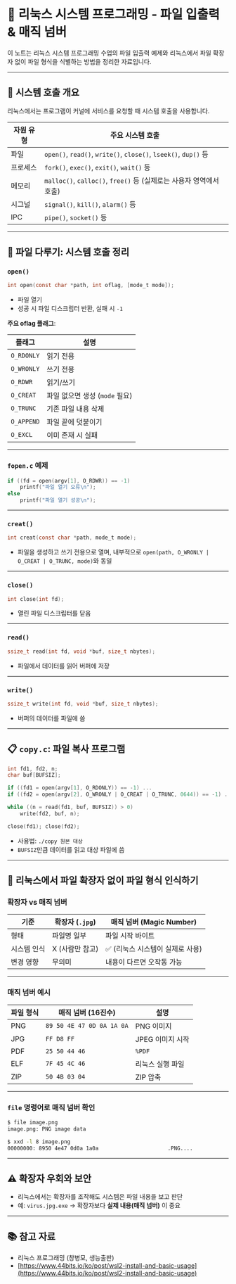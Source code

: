 # 📘 리눅스 시스템 프로그래밍 - 파일 입출력 & 매직 넘버

이 노트는 리눅스 시스템 프로그래밍 수업의 파일 입출력 예제와 리눅스에서 파일 확장자 없이 파일 형식을 식별하는 방법을 정리한 자료입니다.

---

## 📂 시스템 호출 개요

리눅스에서는 프로그램이 커널에 서비스를 요청할 때 시스템 호출을 사용합니다.

| 자원 유형 | 주요 시스템 호출                                                      |
| ----- | -------------------------------------------------------------- |
| 파일    | `open()`, `read()`, `write()`, `close()`, `lseek()`, `dup()` 등 |
| 프로세스  | `fork()`, `exec()`, `exit()`, `wait()` 등                       |
| 메모리   | `malloc()`, `calloc()`, `free()` 등 (실제로는 사용자 영역에서 호출)          |
| 시그널   | `signal()`, `kill()`, `alarm()` 등                              |
| IPC   | `pipe()`, `socket()` 등                                         |

---

## 📁 파일 다루기: 시스템 호출 정리

### `open()`

```c
int open(const char *path, int oflag, [mode_t mode]);
```

* 파일 열기
* 성공 시 파일 디스크립터 반환, 실패 시 `-1`

**주요 oflag 플래그**:

| 플래그        | 설명                    |
| ---------- | --------------------- |
| `O_RDONLY` | 읽기 전용                 |
| `O_WRONLY` | 쓰기 전용                 |
| `O_RDWR`   | 읽기/쓰기                 |
| `O_CREAT`  | 파일 없으면 생성 (`mode` 필요) |
| `O_TRUNC`  | 기존 파일 내용 삭제           |
| `O_APPEND` | 파일 끝에 덧붙이기            |
| `O_EXCL`   | 이미 존재 시 실패            |

---

### `fopen.c` 예제

```c
if ((fd = open(argv[1], O_RDWR)) == -1)
    printf("파일 열기 오류\n");
else
    printf("파일 열기 성공\n");
```

---

### `creat()`

```c
int creat(const char *path, mode_t mode);
```

* 파일을 생성하고 쓰기 전용으로 열며, 내부적으로 `open(path, O_WRONLY | O_CREAT | O_TRUNC, mode)`와 동일

---

### `close()`

```c
int close(int fd);
```

* 열린 파일 디스크립터를 닫음

---

### `read()`

```c
ssize_t read(int fd, void *buf, size_t nbytes);
```

* 파일에서 데이터를 읽어 버퍼에 저장

---

### `write()`

```c
ssize_t write(int fd, void *buf, size_t nbytes);
```

* 버퍼의 데이터를 파일에 씀

---

## 📋 `copy.c`: 파일 복사 프로그램

```c
int fd1, fd2, n;
char buf[BUFSIZ];

if ((fd1 = open(argv[1], O_RDONLY)) == -1) ...
if ((fd2 = open(argv[2], O_WRONLY | O_CREAT | O_TRUNC, 0644)) == -1) ...

while ((n = read(fd1, buf, BUFSIZ)) > 0)
    write(fd2, buf, n);

close(fd1); close(fd2);
```

* 사용법: `./copy 원본 대상`
* `BUFSIZ`만큼 데이터를 읽고 대상 파일에 씀

---

## 🧪 리눅스에서 파일 확장자 없이 파일 형식 인식하기

### 확장자 vs 매직 넘버

| 기준     | 확장자 (`.jpg`) | 매직 넘버 (Magic Number) |
| ------ | ------------ | -------------------- |
| 형태     | 파일명 일부       | 파일 시작 바이트            |
| 시스템 인식 | X (사람만 참고)   | ✅ (리눅스 시스템이 실제로 사용)  |
| 변경 영향  | 무의미          | 내용이 다르면 오작동 가능       |

---

### 매직 넘버 예시

| 파일 형식 | 매직 넘버 (16진수)              | 설명          |
| ----- | ------------------------- | ----------- |
| PNG   | `89 50 4E 47 0D 0A 1A 0A` | PNG 이미지     |
| JPG   | `FF D8 FF`                | JPEG 이미지 시작 |
| PDF   | `25 50 44 46`             | `%PDF`      |
| ELF   | `7F 45 4C 46`             | 리눅스 실행 파일   |
| ZIP   | `50 4B 03 04`             | ZIP 압축      |

---

### `file` 명령어로 매직 넘버 확인

```bash
$ file image.png
image.png: PNG image data
```

```bash
$ xxd -l 8 image.png
00000000: 8950 4e47 0d0a 1a0a                      .PNG....
```

---

## ⚠️ 확장자 우회와 보안

* 리눅스에서는 확장자를 조작해도 시스템은 파일 내용을 보고 판단
* 예: `virus.jpg.exe` → 확장자보다 **실제 내용(매직 넘버)** 이 중요

---

## 📚 참고 자료

* 리눅스 프로그래밍 (창병모, 생능출판)
* [https://www.44bits.io/ko/post/wsl2-install-and-basic-usage](https://www.44bits.io/ko/post/wsl2-install-and-basic-usage)
